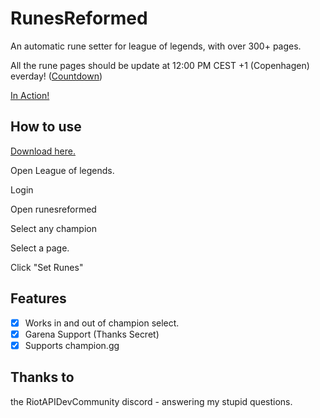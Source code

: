 # RunesReformed

An automatic rune setter for league of legends, with over 300+ pages.

All the rune pages should be update at 12:00 PM CEST +1 (Copenhagen) everday! ([Countdown](https://is.gd/SB7Qf1))

[In Action!](https://i.gyazo.com/97cfa959c2bb46ef7878a7d9cdf8530d.mp4)

## How to use

[Download here.](https://github.com/Fumi24/RunesReformed/releases/latest)

Open League of legends.

Login

Open runesreformed

Select any champion

Select a page.

Click "Set Runes"

## Features
- [x] Works in and out of champion select.
- [x] Garena Support (Thanks Secret)
- [x] Supports champion.gg

## Thanks to

the RiotAPIDevCommunity discord - answering my stupid questions.
